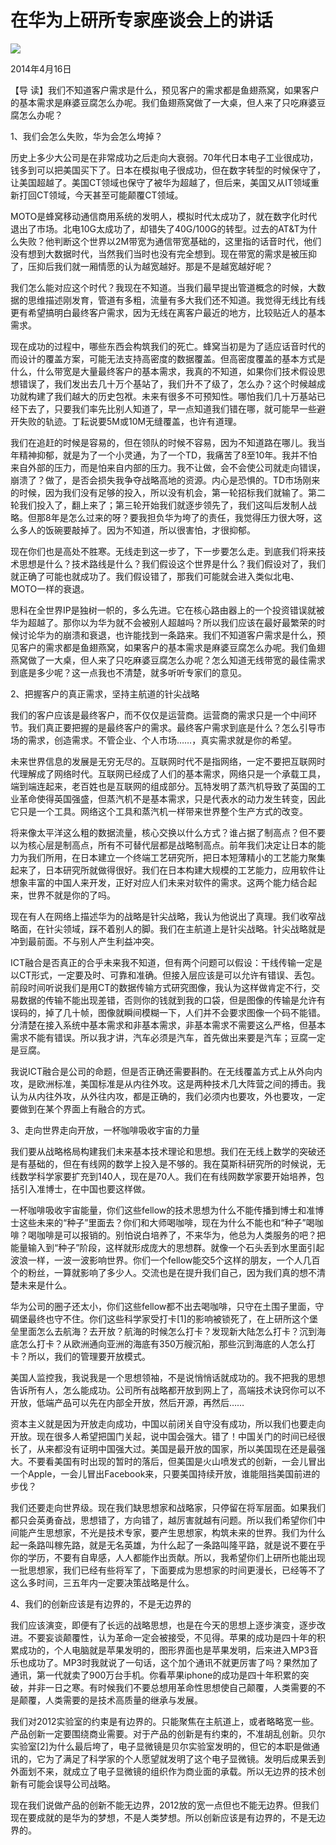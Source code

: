 # 在华为上研所专家座谈会上的讲话
<img class="pv" src="https://api.visitor.plantree.me/visitor-badge/pv?namespace=plantree.me&key=renzhengfei-speeches/./docs/speeches/2014/04/在华为上研所专家座谈会上的讲话.md">


2014年4月16日



【导  读】我们不知道客户需求是什么，预见客户的需求都是鱼翅燕窝，如果客户的基本需求是麻婆豆腐怎么办呢。我们鱼翅燕窝做了一大桌，但人来了只吃麻婆豆腐怎么办呢？



1、我们会怎么失败，华为会怎么垮掉？

历史上多少大公司是在非常成功之后走向大衰弱。70年代日本电子工业很成功，钱多到可以把美国买下了。日本在模拟电子很成功，但在数字转型的时候保守了，让美国超越了。美国CT领域也保守了被华为超越了，但后来，美国又从IT领域重新打回CT领域，今天甚至可能颠覆CT领域。

MOTO是蜂窝移动通信商用系统的发明人，模拟时代太成功了，就在数字化时代退出了市场。北电10G太成功了，却错失了40G/100G的转型。过去的AT&T为什么失败？他判断这个世界以2M带宽为通信带宽基础的，这里指的话音时代，他们没有想到大数据时代，当然我们当时也没有完全想到。现在带宽的需求是被压抑了，压抑后我们就一厢情愿的认为越宽越好。那是不是越宽越好呢？

我们怎么能对应这个时代？我现在不知道。当我们最早提出管道概念的时候，大数据的思维描述刚发育，管道有多粗，流量有多大我们还不知道。我觉得无线比有线更有希望搞明白最终客户需求，因为无线在离客户最近的地方，比较贴近人的基本需求。

现在成功的过程中，哪些东西会构筑我们的死亡。蜂窝当初是为了适应话音时代的而设计的覆盖方案，可能无法支持高密度的数据覆盖。但高密度覆盖的基本方式是什么，什么带宽是大量最终客户的基本需求，我真的不知道，如果你们技术假设思想错误了，我们发出去几十万个基站了，我们升不了级了，怎么办？这个时候越成功就构建了我们越大的历史包袱。未来有很多不可预知性。哪怕我们几十万基站已经下去了，只要我们率先比别人知道了，早一点知道我们错在哪，就可能早一些避开失败的轨迹。丁耘说要5M或10M无缝覆盖，也许有道理。

我们在追赶的时候是容易的，但在领队的时候不容易，因为不知道路在哪儿。我当年精神抑郁，就是为了一个小灵通，为了一个TD，我痛苦了8至10年。我并不怕来自外部的压力，而是怕来自内部的压力。我不让做，会不会使公司就走向错误，崩溃了？做了，是否会损失我争夺战略高地的资源。内心是恐惧的。TD市场刚来的时候，因为我们没有足够的投入，所以没有机会，第一轮招标我们就输了。第二轮我们投入了，翻上来了；第三轮开始我们就逐步领先了，我们这叫后发制人战略。但那8年是怎么过来的呀？要我担负华为垮了的责任，我觉得压力很大呀，这么多人的饭碗要敲掉了。因为不知道，所以很害怕，才很抑郁。

现在你们也是高处不胜寒。无线走到这一步了，下一步要怎么走。到底我们将来技术思想是什么？技术路线是什么？我们假设这个世界是什么？我们假设对了，我们就正确了可能也就成功了。我们假设错了，那我们可能就会进入类似北电、MOTO一样的衰退。

思科在全世界IP是独树一帜的，多么先进。它在核心路由器上的一个投资错误就被华为超越了。那你以为华为就不会被别人超越吗？所以我们应该在最好最繁荣的时候讨论华为的崩溃和衰退，也许能找到一条路来。我们不知道客户需求是什么，预见客户的需求都是鱼翅燕窝，如果客户的基本需求是麻婆豆腐怎么办呢。我们鱼翅燕窝做了一大桌，但人来了只吃麻婆豆腐怎么办呢？怎么知道无线带宽的最佳需求到底是多少呢？这一点我也不清楚，就多听听专家们的意见。

2、把握客户的真正需求，坚持主航道的针尖战略

我们的客户应该是最终客户，而不仅仅是运营商。运营商的需求只是一个中间环节。我们真正要把握的是最终客户的需求。最终客户需求到底是什么？怎么引导市场的需求，创造需求。不管企业、个人市场……，真实需求就是你的希望。

未来世界信息的发展是无穷无尽的。互联网时代不是指网络，一定不要把互联网时代理解成了网络时代。互联网已经成了人们的基本需求，网络只是一个承载工具，端到端连起来，老百姓也是互联网的组成部分。瓦特发明了蒸汽机导致了英国的工业革命使得英国强盛，但蒸汽机不是基本需求，只是代表水的动力发生转变，因此它只是一个工具。网络这个工具和蒸汽机一样带来世界整个生产方式的改变。

将来像太平洋这么粗的数据流量，核心交换以什么方式？谁占据了制高点？但不要以为核心层是制高点，所有不可替代层都是战略制高点。前年我们决定让日本的能力为我们所用，在日本建立一个终端工艺研究所，把日本短薄精小的工艺能力聚集起来了，日本研究所就做得很好。我们在日本构建大规模的工艺能力，应用软件让想象丰富的中国人来开发，正好对应人们未来对软件的需求。这两个能力结合起来，世界不就是你的了吗。

现在有人在网络上描述华为的战略是针尖战略，我认为他说出了真理。我们收窄战略面，在针尖领域，踩不着别人的脚。我们在主航道上是针尖战略。针尖战略就是冲到最前面。不与别人产生利益冲突。

ICT融合是否真正的合乎未来我不知道，但有两个问题可以假设：干线传输一定是以CT形式，一定要及时、可靠和准确。但接入层应该是可以允许有错误、丢包。前段时间听说我们是用CT的数据传输方式研究图像，我认为这样做肯定不行，交易数据的传输不能出现差错，否则你的钱就到我的口袋，但是图像的传输是允许有误码的，掉了几十帧，图像就瞬间模糊一下，人们并不会要求图像一个码不能错。分清楚在接入系统中基本需求和非基本需求，非基本需求不需要这么严格，但基本需求不能有错误。所以我才讲，汽车必须是汽车，首先做出来要是汽车；豆腐一定是豆腐。

我说ICT融合是公司的命题，但是否正确还需要斟酌。在无线覆盖方式上从外向内攻，是欧洲标准，美国标准是从内往外攻。这是两种技术几大阵营之间的搏击。我认为从内往外攻，从外往内攻，都是正确的，我们必须内也要攻，外也要攻，一定要做到在某个界面上有融合的方式。

3、走向世界走向开放，一杯咖啡吸收宇宙的力量

我们要从战略格局构建我们未来基本技术理论和思想。我们在无线上数学的突破还是有基础的，但在有线网的数学上投入是不够的。我在莫斯科研究所的时候说，无线数学科学家要扩充到140人，现在是70人。我们在有线网数学家要开始培养，包括引入准博士，在中国也要这样做。

一杯咖啡吸收宇宙能量，你们这些fellow的技术思想为什么不能传播到博士和准博士这些未来的“种子”里面去？你们和大师喝咖啡，现在为什么不能也和“种子”喝咖啡？喝咖啡是可以报销的。别怕说白培养了，不来华为，他总为人类服务的吧？把能量输入到“种子”阶段，这样就形成庞大的思想群。就像一个石头丢到水里面引起波浪一样，一波一波影响世界。你们一个fellow能交5个这样的朋友，一个人几百个的粉丝，一算就影响了多少人。交流也是在提升我们自己，因为我们真的想不清楚未来是什么。

华为公司的圈子还太小，你们这些fellow都不出去喝咖啡，只守在土围子里面，守碉堡最终也守不住。你们这些科学家受打卡[1]的影响被锁死了，在上研所这个堡垒里面怎么去航海？去开放？航海的时候怎么打卡？发现新大陆怎么打卡？沉到海底怎么打卡？从欧洲通向亚洲的海底有350万艘沉船，那些沉到海底的人怎么打卡？所以，我们的管理要开放模式。

美国人监控我，我说我是一个思想领袖，不是说悄悄话就成功的。我不把我的思想告诉所有人，怎么能成功。公司所有战略都开放到网上了，高端技术诀窍你可以不开放，低端产品可以先在内部全开放，然后开源，再然后……

资本主义就是因为开放走向成功，中国以前闭关自守没有成功，所以我们也要走向开放。现在很多人希望把国门关起，说中国会强大。错了！中国关门的时间已经很长了，从来都没有证明中国强大过。美国是最开放的国家，所以美国现在还是最强大。不要看美国有时出现的暂时的落后，但美国是火山喷发式的创新，一会儿冒出一个Apple，一会儿冒出Facebook来，只要美国持续开放，谁能阻挡美国前进的步伐？

我们还要走向世界级。现在我们缺思想家和战略家，只停留在将军层面。如果我们都只会英勇奋战，思想错了，方向错了，越厉害就越有问题。所以我们希望你们中间能产生思想家，不光是技术专家，要产生思想家，构筑未来的世界。我们为什么起一条路叫稼先路，就是无名英雄，为什么起了一条路叫隆平路，就是说不要在乎你的学历，不要有自卑感，人人都能作出贡献。所以，我希望你们上研所也能出现一批思想家，我们已经有些将军了，下面要成为思想家的时间更漫长，已经等不了这么多时间，三五年内一定要决策战略是什么。

4、我们的创新应该是有边界的，不是无边界的

我们应该演变，即便有了长远的战略思想，也是在今天的思想上逐步演变，逐步改进。不要妄谈颠覆性，认为革命一定会被接受，不见得。苹果的成功是四十年的积累成功的，个人电脑就是苹果发明的，图形界面也是苹果发明，后来进入MP3音乐也成功了。MP3时我就说了一句话，这个加个通讯不就更厉害了吗？果然加了通讯，第一代就卖了900万台手机。你看苹果iphone的成功是四十年积累的突破，并非一日之寒。有时候我们不要总想用革命性思想使自己颠覆，人类需要的不是颠覆，人类需要的是技术高质量的继承与发展。

我们对2012实验室的约束是有边界的。只能聚焦在主航道上，或者略略宽一些。产品创新一定要围绕商业需要。对于产品的创新是有约束的，不准胡乱创新。贝尔实验室[2]为什么最后垮了，电子显微镜是贝尔实验室发明的，但它的本职是做通讯的，它为了满足了科学家的个人愿望就发明了这个电子显微镜。发明后成果丢到外面划不来，就成立了电子显微镜的组织作为商业面的承载。所以无边界的技术创新有可能会误导公司战略。

现在我们说做产品的创新不能无边界，2012放的宽一点但也不能无边界。但我们现在要成就的是华为的梦想，不是人类梦想。所以创新应该是有边界的，不是无边界的。

